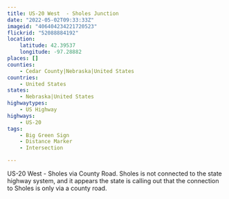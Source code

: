 ```yaml
---
title: US-20 West  - Sholes Junction
date: "2022-05-02T09:33:33Z"
imageid: "406404234221720523"
flickrid: "52088884192"
location:
    latitude: 42.39537
    longitude: -97.28882
places: []
counties:
    - Cedar County|Nebraska|United States
countries:
    - United States
states:
    - Nebraska|United States
highwaytypes:
    - US Highway
highways:
    - US-20
tags:
    - Big Green Sign
    - Distance Marker
    - Intersection

---
```

US-20 West - Sholes via County Road.  Sholes is not connected to the state highway system, and it appears the state is calling out that the connection to Sholes is only via a county road.